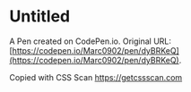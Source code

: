# Untitled

A Pen created on CodePen.io. Original URL: [https://codepen.io/Marc0902/pen/dyBRKeQ](https://codepen.io/Marc0902/pen/dyBRKeQ).

Copied with CSS Scan https://getcssscan.com